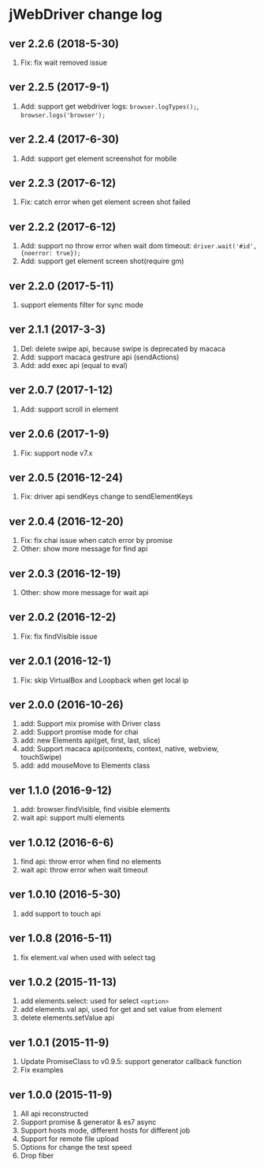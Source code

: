 jWebDriver change log
====================

## ver 2.2.6 (2018-5-30)

1. Fix: fix wait removed issue

## ver 2.2.5 (2017-9-1)

1. Add: support get webdriver logs: `browser.logTypes();`, `browser.logs('browser');`

## ver 2.2.4 (2017-6-30)

1. Add: support get element screenshot for mobile

## ver 2.2.3 (2017-6-12)

1. Fix: catch error when get element screen shot failed

## ver 2.2.2 (2017-6-12)

1. Add: support no throw error when wait dom timeout: `driver.wait('#id', {noerror: true});`
2. Add: support get element screen shot(require gm)

## ver 2.2.0 (2017-5-11)

1. support elements filter for sync mode

## ver 2.1.1 (2017-3-3)

1. Del: delete swipe api, because swipe is deprecated by macaca
2. Add: support macaca gestrure api (sendActions)
3. Add: add exec api (equal to eval)

## ver 2.0.7 (2017-1-12)

1. Add: support scroll in element

## ver 2.0.6 (2017-1-9)

1. Fix: support node v7.x

## ver 2.0.5 (2016-12-24)

1. Fix: driver api sendKeys change to sendElementKeys

## ver 2.0.4 (2016-12-20)

1. Fix: fix chai issue when catch error by promise
2. Other: show more message for find api

## ver 2.0.3 (2016-12-19)

1. Other: show more message for wait api

## ver 2.0.2 (2016-12-2)

1. Fix: fix findVisible issue

## ver 2.0.1 (2016-12-1)

1. Fix: skip VirtualBox and Loopback when get local ip

## ver 2.0.0 (2016-10-26)

1. add: Support mix promise with Driver class
2. add: Support promise mode for chai
3. add: new Elements api(get, first, last, slice)
4. add: Support macaca api(contexts, context, native, webview, touchSwipe)
5. add: add mouseMove to Elements class

## ver 1.1.0 (2016-9-12)

1. add: browser.findVisible, find visible elements
2. wait api: support multi elements

## ver 1.0.12 (2016-6-6)

1. find api: throw error when find no elements
2. wait api: throw error when wait timeout

## ver 1.0.10 (2016-5-30)

1. add support to touch api

## ver 1.0.8 (2016-5-11)

1. fix element.val when used with select tag

## ver 1.0.2 (2015-11-13)

1. add elements.select: used for select `<option>`
2. add elements.val api, used for get and set value from element
3. delete elements.setValue api

## ver 1.0.1 (2015-11-9)

1. Update PromiseClass to v0.9.5: support generator callback function
2. Fix examples

## ver 1.0.0 (2015-11-9)

1. All api reconstructed
2. Support promise & generator & es7 async
3. Support hosts mode, different hosts for different job
4. Support for remote file upload
5. Options for change the test speed
6. Drop fiber
